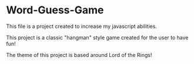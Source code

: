 # Word-Guess-Game

This file is a project created to increase my javascript abilities.

This project is a classic "hangman" style game created for the user to have fun!

The theme of this project is based around Lord of the Rings!
